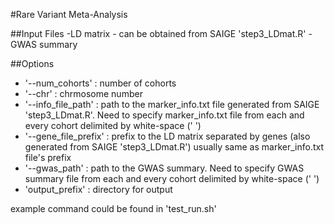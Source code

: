 #Rare Variant Meta-Analysis

##Input Files
-LD matrix - can be obtained from SAIGE 'step3_LDmat.R'
-GWAS summary


##Options

- '--num_cohorts' : number of cohorts
- '--chr' : chrmosome number
- '--info_file_path' : path to the marker_info.txt file generated from SAIGE 'step3_LDmat.R'. Need to specify marker_info.txt file from each and every cohort delimited by white-space (' ')
- '--gene_file_prefix' : prefix to the LD matrix separated by genes (also generated from SAIGE 'step3_LDmat.R') usually same as marker_info.txt file's prefix
- '--gwas_path' : path to the GWAS summary. Need to specify GWAS summary file from each and every cohort delimited by white-space (' ')
- 'output_prefix' : directory for output

example command could be found in 'test_run.sh'
